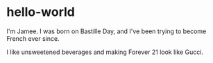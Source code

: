 # hello-world

I'm Jamee. I was born on Bastille Day, and I've been trying to become French ever since. 

I like unsweetened beverages and making Forever 21 look like Gucci. 
